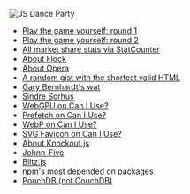 ![JS Dance Party](https://changelog-assets.s3.us-east-1.amazonaws.com/jsparty/js-party-outro-dance.gif)

- [Play the game yourself: round 1](https://jeopardylabs.com/play/js-party-danger-game)
- [Play the game yourself: round 2](https://jeopardylabs.com/play/js-danger-party-round-2)
- [All market share stats via StatCounter](https://gs.statcounter.com)
- [About Flock](https://en.wikipedia.org/wiki/Flock_(web_browser))
- [About Opera](https://en.wikipedia.org/wiki/Opera_(web_browser))
- [A random gist with the shortest valid HTML](https://gist.github.com/cmalven/1885287)
- [Gary Bernhardt's wat](https://www.destroyallsoftware.com/talks/wat)
- [Sindre Sorhus](https://www.npmjs.com/~sindresorhus)
- [WebGPU on Can I Use?](https://caniuse.com/#feat=webgpu)
- [Prefetch on Can I Use?](https://caniuse.com/#feat=link-rel-prefetch)
- [WebP on Can I Use?](https://caniuse.com/#feat=webp)
- [SVG Favicon on Can I Use?](https://caniuse.com/#feat=link-icon-svg)
- [About Knockout.js](https://en.wikipedia.org/wiki/Knockout_(web_framework))
- [Johnn-Five](http://johnny-five.io)
- [Blitz.js](https://github.com/blitz-js/blitz)
- [npm's most depended on packages](https://www.npmjs.com/browse/depended)
- [PouchDB (not CouchDB)](https://pouchdb.com)